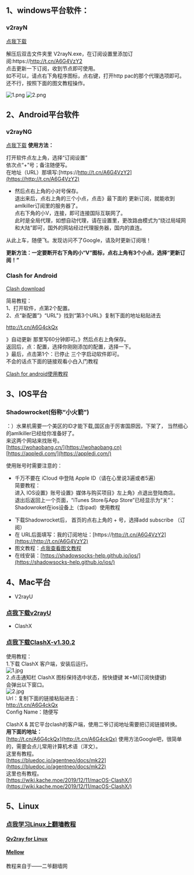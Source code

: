 ## 1、windows平台软件： 
### v2rayN

[点我下载](https://proxy.freecdn.workers.dev?url=https%3A%2F%2Fpan.5414.cf%2FWindows%2Fv2rayN.zip)

解压后双击文件夹里 V2rayN.exe，在订阅设置里添加订阅:https://http://t.cn/A6G4VzY2  
点击更新一下订阅，收到节点即可使用。  
如不可以，请点右下角程序图标，点右键，打开http pac的那个代理选项即可。  
还不行，按照下面的图文教程操作。  


![1.png](https://i.loli.net/2019/04/25/5cc12d036ad65.png)
![2.png](https://i.loli.net/2019/04/25/5cc12d03c15fb.png)

## 2、Android平台软件

### v2rayNG

[点我下载](https://proxy.freecdn.workers.dev?url=https%3A%2F%2Fpan.5414.cf%2FAndroid%2Fv2rayNG.apk)
**使用方法：**

打开软件点左上角，选择“订阅设置”  
依次点“+”号；备注随便写。  
在地址（URL）那填写:[https://http://t.cn/A6G4VzY2](https://http://t.cn/A6G4VzY2)  
* 然后点右上角的小对号保存。  
退出来后，点右上角的三个小点，点击》最下面的 更新订阅，就能收到amlkiller订阅里的服务器了。  
点右下角的小V，连接，即可连接国际互联网了。  
此时是全局代理，如想自动代理，请在设置里，更改路由模式为“绕过局域网和大陆”即可，国外的网站经过代理服务器，国内的直连。  
  
从此上车，随便飞。发现访问不了Google，请及时更新订阅哦！  
  
**更新方法：一定要断开右下角的小“V”图标，点右上角有3个小点，选择“更新订阅！”**  
  
### Clash for Android

[Clash download](https://proxy.freecdn.workers.dev?url=https%3A%2F%2Fpan.5414.cf%2FAndroid%2FClashForAndroid-v2.1.6.apk)

简易教程：  
1、打开软件，点第2个配置。  
2、点“新配置”》“URL"》找到“第3个URL》复制下面的地址粘贴进去  

http://t.cn/A6G4ckQx  

》自动更新 那里写60分钟即可。》然后点右上角保存。  
返回后，点：配置，选择你刚刚添加的配置，选择一下。  
》最后，点击第1个：已停止 三个字启动软件即可。  
不会的话点下面的链接观看小白入门教程  

[Clash for android使用教程](https://proxy.freecdn.workers.dev?url=https%3A%2F%2Fpan.5414.cf%2FAndroid%2Fclash4android.mp4)  

##  3、IOS平台 

### Shadowrocket(俗称“小火箭”)
：）水果机需要一个美区的ID才能下载,国区由于厉害国原因，下架了， 当然细心的amlkiller已经给你准备好了。  
来这两个网站来找账号。  
[https://wohaobang.cn/](https://wohaobang.cn)  
[https://appledi.com/](https://appledi.com/)  

使用账号时需要注意的：  
- 千万不要在 iCloud 中登陆 Apple ID（请在心里说3遍或者5遍）  
简要教程：  
进入 IOS设置》账号设置》媒体与购买项目》左上角》点退出登陆商店。  
退出后返回上一个页面，“iTunes Store与App Store”已经显示为“关”：  
Shadowroket在ios设备上（含ipad）使用教程  
* 下载Shadowrocket后， 首页的点右上角的 + 号，选择add subscribe （订阅）  
* 在 URL后面填写：我的订阅地址：[https://http://t.cn/A6G4VzY2](https://http://t.cn/A6G4VzY2)  
* 图文教程：[点我查看图文教程](https://v2sx.github.io/Help/iOS.html)  
* 在线安装：[https://shadowsocks-help.github.io/ios/](https://shadowsocks-help.github.io/ios/)  
  
## 4、Mac平台 

- V2rayU
### [点我下载v2rayU](https://tlanyan.me/download.php?filename=/v2/macos/v2rayU-v3.0-preview.app.zip)  

- ClashX
### [点我下载ClashX-v1.30.2](https://tlanyan.me/download.php?filename=/v2/macos/clashX-v1.30.2.dmg)
使用教程：  
1.下载 ClashX 客户端，安装后运行。  
![1.jpg](https://i.loli.net/2019/11/20/uNGrjl2noCL1f5B.jpg)  
2.点击通知栏 ClashX 图标保持选中状态，按快捷键 ⌘+M(订阅快捷键)  
会弹出以下窗口。  
![2.jpg](https://i.loli.net/2019/11/20/8eB13mRbFuszwxg.jpg)  
Url：复制下面的链接粘贴进去：  
http://t.cn/A6G4ckQx  
Config Name：随便写  

ClashX & 其它平台clash的客户端，使用二爷订阅地址需要把订阅链接转换。  
**用下面的地址：**  
[http://t.cn/A6G4ckQx](http://t.cn/A6G4ckQx)
使用方法Google吧，很简单的，需要会点儿常用计算机术语（洋文）。  
这里有教程。  
[https://bluedoc.io/agentneo/docs/mk22](https://bluedoc.io/agentneo/docs/mk22)  
这里也有教程。  
[https://wiki.kache.moe/2019/12/11/macOS-ClashX/](https://wiki.kache.moe/2019/12/11/macOS-ClashX/)  

## 5、Linux



### [点我学习Linux上翻墙教程](https://github.com/V2Sx/v2rayL)

#### [Qv2ray for Linux](https://tlanyan.me/download.php?filename=/v2/linux/Qv2ray.v2.7.0-a1-x64.AppImage)
#### [Mellow](https://tlanyan.me/download.php?filename=/v2/linux/Mellow-0.1.22.AppImage)  
  
教程来自于——二爷翻墙网
